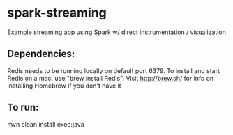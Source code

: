 # spark-streaming
Example streaming app using Spark w/ direct instrumentation / visualization

## Dependencies:
Redis needs to be running locally on default port 6379. To install and start Redis on a mac, use "brew install Redis". Visit http://brew.sh/ for info on installing Homebrew if you don't have it

## To run:
mvn clean install exec:java
